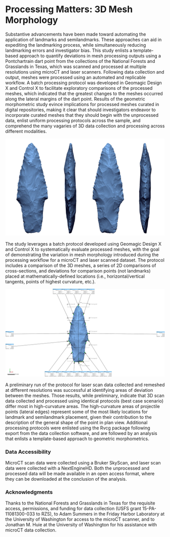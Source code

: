 # Processing Matters: 3D Mesh Morphology

Substantive advancements have been made toward automating the application of landmarks and semilandmarks. These approaches can aid in expediting the landmarking process, while simultaneously reducing landmarking errors and investigator bias. This study enlists a template-based approach to quantify deviations in mesh processing outputs using a Pontchartrain dart point from the collections of the National Forests and Grasslands in Texas, which was scanned and processed at multiple resolutions using microCT and laser scanners. Following data collection and output, meshes were processed using an automated and replicable workflow. A batch processing protocol was developed in Geomagic Design X and Control X to facilitate exploratory comparisons of the processed meshes, which indicated that the greatest changes to the meshes occurred along the lateral margins of the dart point. Results of the geometric morphometric study evince implications for processed meshes curated in digital repositories, making it clear that should investigators endeavor to incorporate curated meshes that they should begin with the unprocessed data, enlist uniform processing protocols across the sample, and comprehend the many vagaries of 3D data collection and processing across different modalities.

![](./figures/ho54ct.png)

The study leverages a batch protocol developed using Geomagic Design X and Control X to systematically evaluate processed meshes, with the goal of demonstrating the variation in mesh morphology introduced during the processing workflow for a microCT and laser scanned dataset. The protocol includes a comparison of the 3D meshes, a series of 2D comparisons of cross-sections, and deviations for comparison points (not landmarks) placed at mathematically-defined locations (i.e., horizontal/vertical tangents, points of highest curvature, etc.).

![](./figures/FigBatch.jpg)

A preliminary run of the protocol for laser scan data collected and remeshed at different resolutions was successful at identifying areas of deviation between the meshes. Those results, while preliminary, indicate that 3D scan data collected and processed using identical protocols (best case scenario) differ most in high-curvature areas. The high-curvature areas of projectile points (lateral edges) represent some of the most likely locations for landmark and semilandmark placement, given their contribution to the description of the general shape of the point in plan view. Additional processing protocols were enlisted using the Rvcg package following export from the data collection software, and are followed by an analysis that enlists a template-based approach to geometric morphometrics.

### Data Accessibility

MicroCT scan data were collected using a Bruker SkyScan, and laser scan data were collected with a NextEngineHD. Both the unprocessed and processed data will be made available in an open access format, where they can be downloaded at the conclusion of the analysis.

### Acknowledgments

Thanks to the National Forests and Grasslands in Texas for the requisite access, permissions, and funding for data collection (USFS grant 15-PA-11081300-033 to RZS), to Adam Summers in the Friday Harbor Laboratory at the University of Washington for access to the microCT scanner, and to Jonathan M. Huie at the University of Washington for his assistance with microCT data collection.